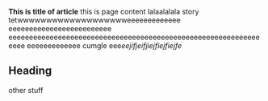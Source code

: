 ﻿**This is title of article** 
this is page content
lalaalalala
story tetwwwwwwwwwwwwwwwwwwweeeeeeeeeeeee
eeeeeeeeeeeeeeeeeeeeeeeee
eeeeeeeeeeeeeeeeeeeeeeeeeeeeeeeeeeeeeeeeeeeeeeeeeeeeeeeeeeeeeeeee
eeeeeeeeeeeee
cumgle
eee*eejifjeifjiejfiejfiejfe*
## Heading

other stuff
